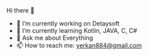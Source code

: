  Hi there 👋
- 🔭 I’m currently working on Detaysoft
- 🌱 I’m currently learning Kotlin, JAVA, C, C#
- 💬 Ask me about Everything
- 📫 How to reach me: yerkan884@gmail.com

